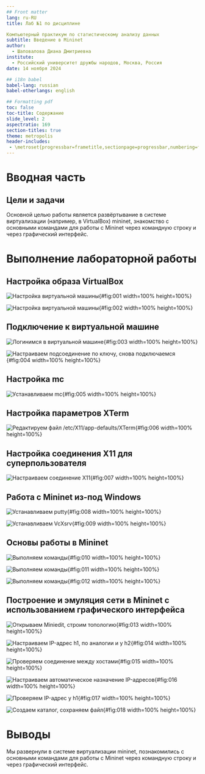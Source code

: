 ```yaml
---
## Front matter
lang: ru-RU
title: Лаб №1 по дисциплине 

Компьютерный практикум по статистическому анализу данных
subtitle: Введение в Mininet
author:
  - Шаповалова Диана Дмитриевна
institute:
  - Российский университет дружбы народов, Москва, Россия
date: 14 ноября 2024

## i18n babel
babel-lang: russian
babel-otherlangs: english

## Formatting pdf
toc: false
toc-title: Содержание
slide_level: 2
aspectratio: 169
section-titles: true
theme: metropolis
header-includes:
 - \metroset{progressbar=frametitle,sectionpage=progressbar,numbering=fraction}
---
```



# Вводная часть

## Цели и задачи

Основной целью работы является развёртывание в системе виртуализации (например, в VirtualBox) mininet, знакомство с основными командами для работы с Mininet через 
командную строку и через графический интерфейс.

# Выполнение лабораторной работы

## Настройка образа VirtualBox

![Настройка виртуальной машины](image/1.png){#fig:001 width=100% height=100%}

![Настройка виртуальной машины](image/2.png){#fig:002 width=100% height=100%}

## Подключение к виртуальной машине

![Логинимся в виртуальной машине](image/3.png){#fig:003 width=100% height=100%}

![Настраиваем подсоединение по ключу, снова подключаемся](image/4.png){#fig:004 width=100% height=100%}

## Настройка mc

![Уcтанавливаем mc](image/5.png){#fig:005 width=100% height=100%}

## Настройка параметров XTerm

![Редактируем файл /etc/X11/app-defaults/XTerm](image/6.png){#fig:006 width=100% height=100%}

## Настройка соединения X11 для суперпользователя

![Настраиваем соединение X11](image/7.png){#fig:007 width=100% height=100%}

## Работа с Mininet из-под Windows

![Устанавливаем putty](image/8.png){#fig:008 width=100% height=100%}

![Устанавливаем VcXsrv](image/9.png){#fig:009 width=100% height=100%}

## Основы работы в Mininet

![Выполняем команды](image/10.png){#fig:010 width=100% height=100%}

![Выполняем команды](image/11.png){#fig:011 width=100% height=100%}

![Выполняем команды](image/12.png){#fig:012 width=100% height=100%}

## Построение и эмуляция сети в Mininet с использованием графического интерфейса

![Открываем Miniedit, строим топологию](image/13.png){#fig:013 width=100% height=100%}

![Настраиваем IP-адрес h1, по аналогии и у h2](image/14.png){#fig:014 width=100% height=100%}

![Проверяем соединение между хостами](image/15.png){#fig:015 width=100% height=100%}

![Настраиваем автоматическое назначение IP-адресов](image/16.png){#fig:016 width=100% height=100%}

![Проверяем IP-адрес у h1](image/17.png){#fig:017 width=100% height=100%}

![Создаем каталог, сохраняем файл](image/18.png){#fig:018 width=100% height=100%}

# Выводы

Мы развернули в системе виртуализации mininet, познакомились с основными командами для работы с Mininet через командную строку и через графический интерфейс.
